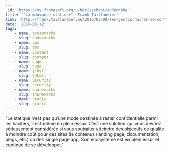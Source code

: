 ```yaml
---
_id: 'https://my.framasoft.org/u/borisschapira/?HnKbbg'
title: '"La mouvance statique", Frank Taillandier'
link: 'http://frank.taillandier.me/2016/03/08/les-gestionnaires-de-contenu-statique/'
date: '2016-03-12'
tags:
    - name: boostmarks
      slug: boostmarks
    - name: cms
      slug: cms
    - name: content
      slug: content
    - name: hugo
      slug: hugo
    - name: jekyll
      slug: jekyll
    - name: Security
      slug: security
    - name: sharemarks
      slug: sharemarks
    - name: static
      slug: static
---
```


<div class="markdown"><p>&quot;Le statique n’est pas qu’une mode destinée à rester confidentielle parmi les hackers, il est même en plein essor. C’est une solution qui vous devriez sérieusement considérée si vous souhaiter atteindre des objectifs de qualité à moindre coût pour des sites de contenus (landing page, documentation, blogs, etc.) ou des single page app. Son écosystème est en plein essor et continue de se développer.&quot;
</p></div>
